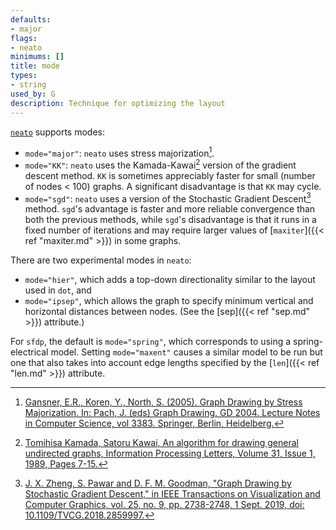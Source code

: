 ```yaml
---
defaults:
- major
flags:
- neato
minimums: []
title: mode
types:
- string
used_by: G
description: Technique for optimizing the layout
---
```


[`neato`](/docs/layouts/neato/) supports modes:

* `mode="major"`: `neato` uses stress majorization[^1].
* `mode="KK"`: `neato` uses the Kamada-Kawai[^2] version of the gradient descent method.
  `KK` is sometimes appreciably faster for small (number of nodes < 100) graphs.
  A significant disadvantage is that `KK` may cycle.
* `mode="sgd"`: `neato` uses a version of the Stochastic Gradient Descent[^3] method.
  `sgd`'s advantage is faster and more reliable convergence than both the previous methods,
  while `sgd`'s disadvantage is that it runs in a fixed number of iterations and
  may require larger values of [`maxiter`]({{< ref "maxiter.md" >}}) in some graphs.

There are two experimental modes in `neato`:

* `mode="hier"`, which adds a top-down directionality similar to the layout used in `dot`, and
* `mode="ipsep"`, which allows the graph to specify minimum vertical and horizontal distances between nodes.
(See the [sep]({{< ref "sep.md" >}}) attribute.)

For `sfdp`, the default is `mode="spring"`, which corresponds to using a
spring-electrical model. Setting `mode="maxent"` causes a similar model
to be run but one that also takes into account edge lengths specified by the
[`len`]({{< ref "len.md" >}}) attribute.

[^1]: [Gansner, E.R., Koren, Y., North, S. (2005). Graph Drawing by Stress Majorization. In: Pach, J. (eds) Graph Drawing. GD 2004. Lecture Notes in Computer Science, vol 3383. Springer, Berlin, Heidelberg.](/documentation/GKN04.pdf)
[^2]: [Tomihisa Kamada, Satoru Kawai, An algorithm for drawing general undirected graphs, Information Processing Letters, Volume 31, Issue 1, 1989, Pages 7-15.](https://doi.org/10.1016%2F0020-0190%2889%2990102-6)
[^3]: [J. X. Zheng, S. Pawar and D. F. M. Goodman, "Graph Drawing by Stochastic Gradient Descent," in IEEE Transactions on Visualization and Computer Graphics, vol. 25, no. 9, pp. 2738-2748, 1 Sept. 2019, doi: 10.1109/TVCG.2018.2859997.](https://ieeexplore.ieee.org/document/8419285)

